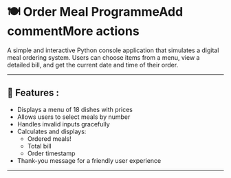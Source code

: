 # 🍽️ Order Meal ProgrammeAdd commentMore actions

A simple and interactive Python console application that simulates a digital meal ordering system. 
Users can choose items from a menu, view a detailed bill, and get the current date and time of their order.

---

## 📌 Features :
- Displays a menu of 18 dishes with prices
- Allows users to select meals by number
- Handles invalid inputs gracefully
- Calculates and displays:
  - Ordered meals!
  - Total bill
  - Order timestamp
- Thank-you message for a friendly user experience

---
